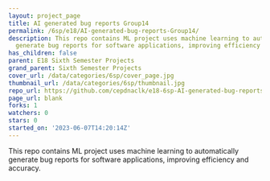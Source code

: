 ```yaml
---
layout: project_page
title: AI generated bug reports Group14
permalink: /6sp/e18/AI-generated-bug-reports-Group14/
description: This repo contains ML project uses machine learning to automatically
  generate bug reports for software applications, improving efficiency and accuracy.
has_children: false
parent: E18 Sixth Semester Projects
grand_parent: Sixth Semester Projects
cover_url: /data/categories/6sp/cover_page.jpg
thumbnail_url: /data/categories/6sp/thumbnail.jpg
repo_url: https://github.com/cepdnaclk/e18-6sp-AI-generated-bug-reports-Group14
page_url: blank
forks: 1
watchers: 0
stars: 0
started_on: '2023-06-07T14:20:14Z'
---
```


This repo contains ML project uses machine learning to automatically generate bug reports for software applications, improving efficiency and accuracy.